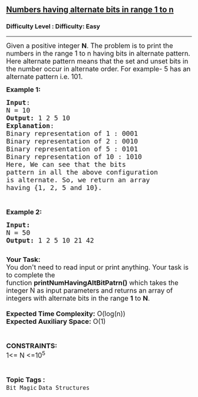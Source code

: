 <h2><a href="https://www.geeksforgeeks.org/problems/numbers-having-alternate-bits-in-range-1-to-n2350/1">Numbers having alternate bits in range 1 to n</a></h2><h3>Difficulty Level : Difficulty: Easy</h3><hr><div class="problems_problem_content__Xm_eO"><p><span style="font-size:18px">Given a positive integer <strong>N</strong>. The problem is to print the numbers in the range 1 to n having bits in alternate pattern. Here alternate pattern means that the set and unset bits in the number occur in alternate order. For example- 5 has an alternate pattern i.e. 101.</span></p>

<p><span style="font-size:18px"><strong>Example 1:</strong></span></p>

<pre><span style="font-size:18px"><strong>Input</strong>:
N = 10
<strong>Output:</strong>&nbsp;1 2 5 10
<strong>Explanation</strong>:
Binary representation of 1 : 0001
Binary representation of 2 : 0010
Binary representation of 5 : 0101
Binary representation of 10 : 1010
Here, We can see that the bits 
pattern in all the above configuration 
is alternate. So, we return an array
having {1, 2, 5 and 10}. 
</span></pre>

<p>&nbsp;</p>

<p><span style="font-size:18px"><strong>Example 2:</strong></span></p>

<pre><span style="font-size:18px"><strong>Input:</strong>
N = 50
<strong>Output: </strong>1 2 5 10 21 42
</span></pre>

<p><br>
<span style="font-size:18px"><strong>Your Task:&nbsp;&nbsp;</strong><br>
You don't need to read input or print anything. Your task is to complete the function&nbsp;<strong>printNumHavingAltBitPatrn()</strong>&nbsp;which takes the integer N as input parameters and returns an array of integers with alternate bits in the range <strong>1</strong> to <strong>N</strong>.<br>
<br>
<strong>Expected Time Complexity:</strong> O(log(n))<br>
<strong>Expected Auxiliary Space:</strong> O(1)</span></p>

<p>&nbsp;</p>

<p><span style="font-size:18px"><strong>CONSTRAINTS:</strong><br>
1&lt;= N &lt;=10<sup>5</sup></span></p>
</div><br><p><span style=font-size:18px><strong>Topic Tags : </strong><br><code>Bit Magic</code>&nbsp;<code>Data Structures</code>&nbsp;